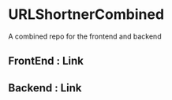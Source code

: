 # URLShortnerCombined
A combined repo for the frontend and backend

## FrontEnd : Link


## Backend : Link
